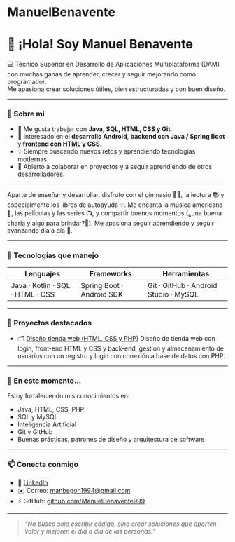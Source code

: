 # ManuelBenavente
# 👋 ¡Hola! Soy Manuel Benavente

💻 Técnico Superior en Desarrollo de Aplicaciones Multiplataforma (DAM) con muchas ganas de aprender, crecer y seguir mejorando como programador.  
Me apasiona crear soluciones útiles, bien estructuradas y con buen diseño.

---

### 🚀 Sobre mí
- 🔧 Me gusta trabajar con **Java, SQL, HTML, CSS y Git**.  
- 📱 Interesado en el **desarrollo Android**, **backend con Java / Spring Boot** y **frontend con HTML y CSS**.  
- 💡 Siempre buscando nuevos retos y aprendiendo tecnologías modernas.  
- 🤝 Abierto a colaborar en proyectos y a seguir aprendiendo de otros desarrolladores.

---

Aparte de enseñar y desarrollar, disfruto con el gimnasio 🏋️‍♂️, la lectura 📚 y especialmente los libros de autoayuda 💡. Me encanta la música americana 🎵, las películas y las series 📺, y compartir buenos momentos (¿una buena charla y algo para brindar?🍻). Me apasiona seguir aprendiendo y seguir avanzando día a día 🚀.

---

### 🧰 Tecnologías que manejo
| Lenguajes | Frameworks | Herramientas |
|------------|-------------|---------------|
| Java · Kotlin · SQL · HTML · CSS | Spring Boot · Android SDK | Git · GitHub · Android Studio · MySQL |

---

### 📂 Proyectos destacados
- 🗂️ [Diseño tienda web (HTML, CSS y PHP)]([https://github.com/ManuelB/TaskManagerApp](https://github.com/ManuelBenavente999/Proyecto-Final-1DAM-Yestelle))  
  Diseño de tienda web con login, front-end HTML y CSS y back-end, gestion y almacenamiento de usuarios con un registro y login con conexión a base de datos con PHP.

---

### 🌱 En este momento...
Estoy fortaleciendo mis conocimientos en:
- Java, HTML, CSS, PHP
- SQL y MySQL
- Inteligencia Artificial
- Git y GitHub
- Buenas prácticas, patrones de diseño y arquitectura de software

---

### 📫 Conecta conmigo
- 💼 [LinkedIn](https://linkedin.com/in/manuelbenaventecarrillo)  
- ✉️ Correo: manbegon1994@gmail.com  
- ⚡ GitHub: [github.com/ManuelBenavente999](https://github.com/ManuelBenavente999)

---

> _“No busco solo escribir código, sino crear soluciones que aporten valor y mejoren el día a día de las personas.”_

